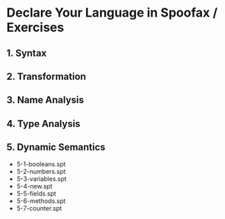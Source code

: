 # Declare Your Language in Spoofax / Exercises

## 1. Syntax

## 2. Transformation

## 3. Name Analysis

## 4. Type Analysis

## 5. Dynamic Semantics

* 5-1-booleans.spt
* 5-2-numbers.spt
* 5-3-variables.spt
* 5-4-new.spt
* 5-5-fields.spt
* 5-6-methods.spt
* 5-7-counter.spt
